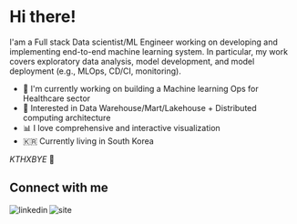# **Hi there!** 

I'am a Full stack Data scientist/ML Engineer working on developing and implementing end-to-end machine learning system. In particular, my work covers exploratory data analysis, model development, and model deployment (e.g., MLOps, CD/CI, monitoring).

- 🔭 I'm currently working on building a Machine learning Ops for Healthcare sector
- 🌱 Interested in Data Warehouse/Mart/Lakehouse + Distributed computing architecture
- 📊 I love comprehensive and interactive visualization
- 🇰🇷  Currently living in South Korea


_KTHXBYE_ 👋

## Connect with me

[<img align="left" alt="linkedin" src="https://img.shields.io/badge/LinkedIn-0077B5?style=for-the-badge&logo=linkedin&logoColor=white" />](https://www.linkedin.com/in/hattajr/)
[<img align="left" alt="site" src="https://img.shields.io/badge/website-000000?style=for-the-badge&logo=About.me&logoColor=white" />](https://hattajr.github.io/)


